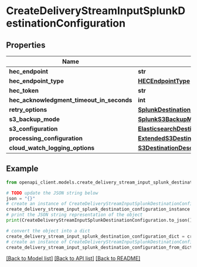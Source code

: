 # CreateDeliveryStreamInputSplunkDestinationConfiguration


## Properties

Name | Type | Description | Notes
------------ | ------------- | ------------- | -------------
**hec_endpoint** | **str** |  | 
**hec_endpoint_type** | [**HECEndpointType**](HECEndpointType.md) |  | 
**hec_token** | **str** |  | 
**hec_acknowledgment_timeout_in_seconds** | **int** |  | [optional] 
**retry_options** | [**SplunkDestinationConfigurationRetryOptions**](SplunkDestinationConfigurationRetryOptions.md) |  | [optional] 
**s3_backup_mode** | [**SplunkS3BackupMode**](SplunkS3BackupMode.md) |  | [optional] 
**s3_configuration** | [**ElasticsearchDestinationConfigurationS3Configuration**](ElasticsearchDestinationConfigurationS3Configuration.md) |  | 
**processing_configuration** | [**ExtendedS3DestinationConfigurationProcessingConfiguration**](ExtendedS3DestinationConfigurationProcessingConfiguration.md) |  | [optional] 
**cloud_watch_logging_options** | [**S3DestinationDescriptionCloudWatchLoggingOptions**](S3DestinationDescriptionCloudWatchLoggingOptions.md) |  | [optional] 

## Example

```python
from openapi_client.models.create_delivery_stream_input_splunk_destination_configuration import CreateDeliveryStreamInputSplunkDestinationConfiguration

# TODO update the JSON string below
json = "{}"
# create an instance of CreateDeliveryStreamInputSplunkDestinationConfiguration from a JSON string
create_delivery_stream_input_splunk_destination_configuration_instance = CreateDeliveryStreamInputSplunkDestinationConfiguration.from_json(json)
# print the JSON string representation of the object
print(CreateDeliveryStreamInputSplunkDestinationConfiguration.to_json())

# convert the object into a dict
create_delivery_stream_input_splunk_destination_configuration_dict = create_delivery_stream_input_splunk_destination_configuration_instance.to_dict()
# create an instance of CreateDeliveryStreamInputSplunkDestinationConfiguration from a dict
create_delivery_stream_input_splunk_destination_configuration_from_dict = CreateDeliveryStreamInputSplunkDestinationConfiguration.from_dict(create_delivery_stream_input_splunk_destination_configuration_dict)
```
[[Back to Model list]](../README.md#documentation-for-models) [[Back to API list]](../README.md#documentation-for-api-endpoints) [[Back to README]](../README.md)


